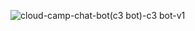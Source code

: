 ![cloud-camp-chat-bot(c3 bot)-c3 bot-v1](https://user-images.githubusercontent.com/11534659/109496952-8c860b00-7abb-11eb-8ff1-9075b7f11a7d.png)
